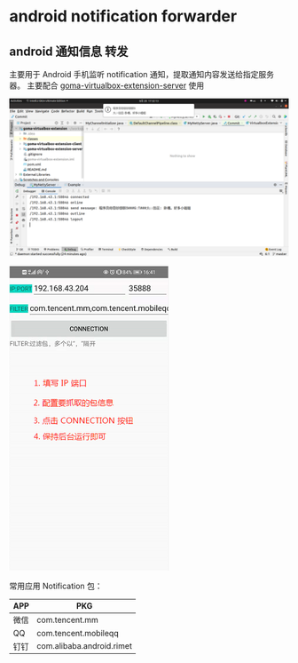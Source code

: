 # android notification forwarder

## android 通知信息 转发

主要用于 Android 手机监听 notification 通知，提取通知内容发送给指定服务器。
主要配合 [goma-virtualbox-extension-server](https://github.com/Gomaxx/goma-virtualbox-extension#goma-virtualbox-extension-server) 使用


![PC效果图](./PC.png)

![运行方法](./screen.png)

常用应用 Notification 包：

| APP | PKG |
| --- | --- |
| 微信 | com.tencent.mm |
| QQ  | com.tencent.mobileqq |
| 钉钉 | com.alibaba.android.rimet |

  
  

